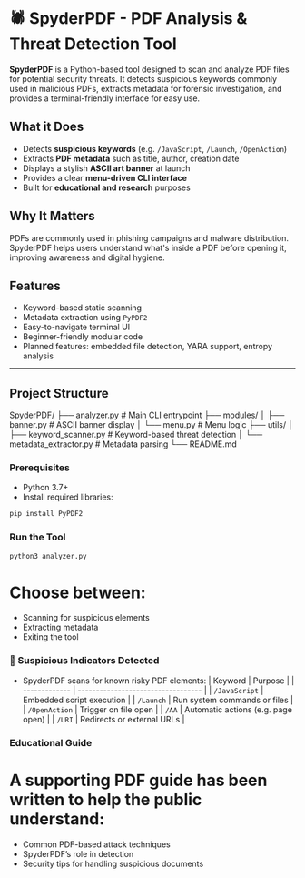 # 🕷️ SpyderPDF - PDF Analysis & Threat Detection Tool

**SpyderPDF** is a Python-based tool designed to scan and analyze PDF files for potential security threats. It detects suspicious keywords commonly used in malicious PDFs, extracts metadata for forensic investigation, and provides a terminal-friendly interface for easy use.

## What it Does

- Detects **suspicious keywords** (e.g. `/JavaScript`, `/Launch`, `/OpenAction`)
- Extracts **PDF metadata** such as title, author, creation date
- Displays a stylish **ASCII art banner** at launch
- Provides a clear **menu-driven CLI interface**
- Built for **educational and research** purposes

## Why It Matters

PDFs are commonly used in phishing campaigns and malware distribution. SpyderPDF helps users understand what's inside a PDF before opening it, improving awareness and digital hygiene.

## Features

- Keyword-based static scanning
- Metadata extraction using `PyPDF2`
- Easy-to-navigate terminal UI
- Beginner-friendly modular code
- Planned features: embedded file detection, YARA support, entropy analysis

---

## Project Structure

SpyderPDF/
├── analyzer.py # Main CLI entrypoint
├── modules/
│ ├── banner.py # ASCII banner display
│ └── menu.py # Menu logic
├── utils/
│ ├── keyword_scanner.py # Keyword-based threat detection
│ └── metadata_extractor.py # Metadata parsing
└── README.md

### Prerequisites

- Python 3.7+
- Install required libraries:

```bash
pip install PyPDF2
```
### Run the Tool
```bash
python3 analyzer.py
```
# Choose between:
- Scanning for suspicious elements
- Extracting metadata
- Exiting the tool

### 🔐 Suspicious Indicators Detected
- SpyderPDF scans for known risky PDF elements:
| Keyword       | Purpose                            |
| ------------- | ---------------------------------- |
| `/JavaScript` | Embedded script execution          |
| `/Launch`     | Run system commands or files       |
| `/OpenAction` | Trigger on file open               |
| `/AA`         | Automatic actions (e.g. page open) |
| `/URI`        | Redirects or external URLs         |

### Educational Guide
# A supporting PDF guide has been written to help the public understand:
- Common PDF-based attack techniques
- SpyderPDF’s role in detection
- Security tips for handling suspicious documents